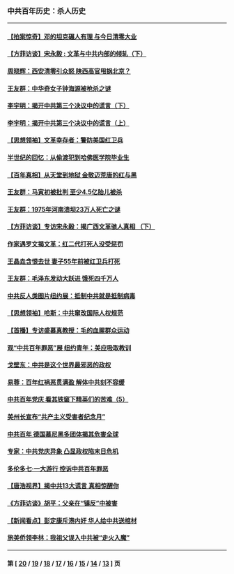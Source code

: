 ### 中共百年历史：杀人历史
---
#### [【拍案惊奇】邓的坦克碾人有理 与今日清零大业](../../pages/nf1176106/n13729574.md?06090430) 
#### [【方菲访谈】宋永毅 : 文革与中共内部的倾轧（下）](../../pages/nf1176106/n13486836.md?06090430) 
#### [周晓辉：西安清零引众怒 陕西高官甩锅北京？](../../pages/nf1176106/n13484627.md?06090430) 
#### [王友群：中华奇女子钟海源被枪杀之谜](../../pages/nf1176106/n13430555.md?06090430) 
#### [李宇明：揭开中共第三个决议中的谎言（下）](../../pages/nf1176106/n13389389.md?06090430) 
#### [李宇明：揭开中共第三个决议中的谎言（上）](../../pages/nf1176106/n13388697.md?06090430) 
#### [【思想领袖】文革幸存者：警防美国红卫兵](../../pages/nf1176106/n13339289.md?06090430) 
#### [半世纪的回忆：从偷渡犯到哈佛医学院毕业生](../../pages/nf1176106/n13345328.md?06090430) 
#### [【百年真相】从天堂到地狱 金敬迈荒唐的红与黑](../../pages/nf1176106/n13336995.md?06090430) 
#### [王友群：马寅初被批判 至少4.5亿胎儿被杀](../../pages/nf1176106/n13260313.md?06090430) 
#### [王友群：1975年河南溃坝23万人死亡之谜](../../pages/nf1176106/n13231576.md?06090430) 
#### [【方菲访谈】专访宋永毅：揭广西文革骇人真相 （下）](../../pages/nf1176106/n13209074.md?06090430) 
#### [作家遇罗文揭文革：红二代打死人没受惩罚](../../pages/nf1176106/n13205254.md?06090430) 
#### [王晶垚含恨去世 妻子55年前被红卫兵打死](../../pages/nf1176106/n13203590.md?06090430) 
#### [王友群：毛泽东发动大跃进 饿死四千万人](../../pages/nf1176106/n13177158.md?06090430) 
#### [中共反人类图片纽约展：抵制中共就是抵制病毒](../../pages/nf1176106/n13115371.md?06090430) 
#### [【思想领袖】哈斯：中共窜改国际人权规范](../../pages/nf1176106/n13053647.md?06090430) 
#### [【首播】专访盛慕真教授：毛的血腥群众运动](../../pages/nf1176106/n13091782.md?06090430) 
#### [观“中共百年罪恶”展 纽约青年：美应吸取教训](../../pages/nf1176106/n13085246.md?06090430) 
#### [戈壁东：中共是这个世界最邪恶的政权](../../pages/nf1176106/n13085641.md?06090430) 
#### [易蓉：百年红祸恶贯满盈 解体中共刻不容缓](../../pages/nf1176106/n13084455.md?06090430) 
#### [中共百年党庆 看其铁窗下精英们的苦难（5）](../../pages/nf1176106/n13076766.md?06090430) 
#### [美州长宣布“共产主义受害者纪念月”](../../pages/nf1176106/n13074024.md?06090430) 
#### [中共百年 德国慕尼黑多团体揭其危害全球](../../pages/nf1176106/n13068873.md?06090430) 
#### [专家：中共党庆异象 凸显政权陷末日危机](../../pages/nf1176106/n13067084.md?06090430) 
#### [多伦多七·一大游行 控诉中共百年罪恶](../../pages/nf1176106/n13062043.md?06090430) 
#### [【唐浩视界】揭中共13大谎言 真相惊醒你](../../pages/nf1176106/n13065208.md?06090430) 
#### [《方菲访谈》胡平：父亲在“镇反”中被害](../../pages/nf1176106/n13064114.md?06090430) 
#### [【新闻看点】彭定康斥港内奸 华人给中共送棺材](../../pages/nf1176106/n13064230.md?06090430) 
#### [旅美侨领李林：我祖父误入中共被“走火入魔”](../../pages/nf1176106/n13062777.md?06090430) 

---
#### 第 [ [20](./20.md?06090430) / [19](./19.md?06090430) / [18](./18.md?06090430) / [17](./17.md?06090430) / [16](./16.md?06090430) / [15](./15.md?06090430) / [14](./14.md?06090430) / [13](./13.md?06090430) ] 页
